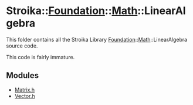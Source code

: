 # Stroika::[Foundation](../../)::[Math](../)::LinearAlgebra

This folder contains all the Stroika Library [Foundation](../../)::[Math](../)::LinearAlgebra source code.

This code is fairly immature.

## Modules

- [Matrix.h](Matrix.h)
- [Vector.h](Vector.h)

